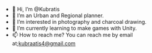 - 👋 Hi, I’m @Kubratis
- 💼 I’m an Urban and Regional planner.
- 👀 I’m interested in photography and charcoal drawing.
- 🌱 I’m currently learning to make games with Unity.
- 📫 How to reach me? You can reach me by email at;kubraatis4@gmail.com


<!---
Kubratis/Kubratis is a ✨ special ✨ repository because its `README.md` (this file) appears on your GitHub profile.
You can click the Preview link to take a look at your changes.
--->
